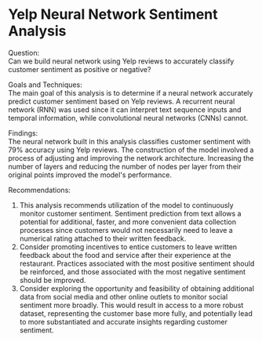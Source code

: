 # Yelp Neural Network Sentiment Analysis


Question:<br>
Can we build neural network using Yelp reviews to accurately classify customer sentiment as positive or negative?

Goals and Techniques:<br>
The main goal of this analysis is to determine if a neural network accurately predict customer sentiment based on Yelp reviews. A recurrent neural network (RNN) was used since it can interpret text sequence inputs and temporal information, while convolutional neural networks (CNNs) cannot.


Findings:<br>
The neural network built in this analysis classifies customer sentiment with 79% accuracy using Yelp reviews. The construction of the model involved a process of adjusting and improving the network architecture. Increasing the number of layers and reducing the number of nodes per layer from their original points improved the model's performance.   


Recommendations:<br>
1. This analysis recommends utilization of the model to continuously monitor customer sentiment. Sentiment prediction from text allows a potential for additional, faster, and more convenient data collection processes since customers would not necessarily need to leave a numerical rating attached to their written feedback.
2. Consider promoting incentives to entice customers to leave written feedback about the food and service after their experience at the restaurant. Practices associated with the most positive sentiment should be reinforced, and those associated with the most negative sentiment should be improved.
3. Consider exploring the opportunity and feasibility of obtaining additional data from social media and other online outlets to monitor social sentiment more broadly. This would result in access to a more robust dataset, representing the customer base more fully, and potentially lead to more substantiated and accurate insights regarding customer sentiment.

